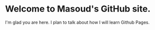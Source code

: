 # Welcome to Masoud's GitHub site.

I'm glad you are here. I plan to talk about how I will learn Github Pages.
